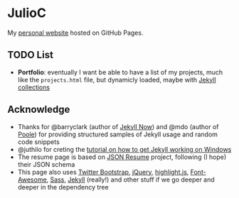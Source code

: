 # JulioC

My [personal website](http://julioc.me/) hosted on GitHub Pages.

## TODO List

* __Portfolio__: eventually I want be able to have a list of my projects, much like the `projects.html` file, but dynamicly loaded, maybe with [Jekyll collections](http://jekyllrb.com/docs/collections/)

## Acknowledge

* Thanks for @barryclark (author of [Jekyll Now](https://github.com/barryclark/jekyll-now)) and @mdo (author of [Poole](https://github.com/poole/poole)) for providing structured samples of Jekyll usage and random code snippets
* @juthilo for creting the [tutorial on how to get Jekyll working on Windows](http://jekyll-windows.juthilo.com/)
* The resume page is based on [JSON Resume](http://jsonresume.org/) project, following (I hope) their JSON schema
* This page also uses [Twitter Bootstrap](http://getbootstrap.com/), [jQuery](http://jquery.org/), [highlight.js](https://highlightjs.org/), [Font-Awesome](http://fortawesome.github.io/Font-Awesome/), [Sass](http://sass-lang.com/), [Jekyll](jekyllrb.com) (really!) and other stuff if we go deeper and deeper in the dependency tree